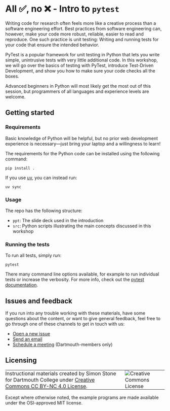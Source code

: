 # All ✅, no ❌ - Intro to `pytest`

Writing code for research often feels more like a creative process than a software engineering effort. Best practices from software engineering can, however, make your code more robust, reliable, easier to read and reproduce. One such practice is unit testing: Writing and running tests for your code that ensure the intended behavior.

PyTest is a popular framework for unit testing in Python that lets you write simple, unintrusive tests with very little additional code. In this workshop, we will go over the basics of testing with PyTest, introduce Test-Driven Development, and show you how to make sure your code checks all the boxes.

Advanced beginners in Python will most likely get the most out of this session, but programmers of all languages and experience levels are welcome.


## Getting started

### Requirements

Basic knowledge of Python will be helpful, but no prior web development experience is necessary—just bring your laptop and a willingness to learn!

The requirements for the Python code can be installed using the following command:

```
pip install .
```

If you use [uv](https://docs.astral.sh/uv/), you can instead run:

```
uv sync
```

### Usage

The repo has the following structure:

- `ppt`: The slide deck used in the introduction
- `src`: Python scripts illustrating the main concepts discussed in this workshop

### Running the tests

To run all tests, simply run:

```
pytest
```

There many command line options available, for example to run individual tests or increase the verbosity. For more info, check out the [pytest documentation](https://docs.pytest.org/).


## Issues and feedback

If you run into any trouble working with these materials, have some questions about the content, or want to give general feedback, feel free to go through one of these channels to get in touch with us:

- [Open a new issue](https://github.com/Simon-Stone/intro-to-pytest/issues)
- [Send an email](mailto:simon.stone@dartmouth.edu)
- [Schedule a meeting](https://calendly.com/simon-stone-dartmouth) (Dartmouth-members only)

## Licensing

<table>
<tbody>
  <tr>
    <td style="padding:0px;border-width:0px;vertical-align:center">
    Instructional materials created by Simon Stone for Dartmouth College under <a href="https://creativecommons.org/licenses/by/4.0/">Creative Commons CC BY-NC 4.0 License</a>.
    </td>
    <td style="padding:0 0 0 1em;border-width:0px;vertical-align:center"><img alt="Creative Commons License" src="https://i.creativecommons.org/l/by/4.0/88x31.png"/></td>
  </tr>
</tbody>
</table>

Except where otherwise noted, the example programs are made available under the OSI-approved MIT license.
